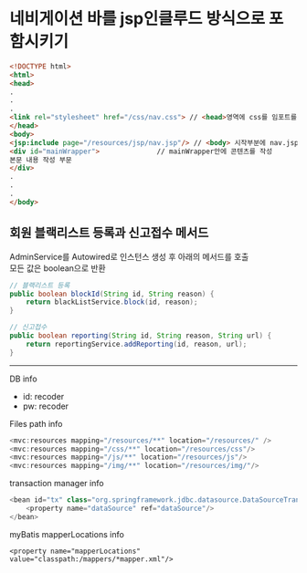 
<h1> 네비게이션 바를 jsp인클루드 방식으로 포함시키기 </h1>


```html
<!DOCTYPE html>
<html>
<head>
.
.
.
<link rel="stylesheet" href="/css/nav.css"> // <head>영역에 css를 임포트를 함
</head>
<body>
<jsp:include page="/resources/jsp/nav.jsp"/> // <body> 시작부분에 nav.jsp를 인클루드함
<div id="mainWrapper"> 			    // mainWrapper안에 콘텐츠를 작성
본문 내용 작성 부문
</div>
.
.
.
</body>
```  
  
  
<h2>회원 블랙리스트 등록과 신고접수 메서드</h2>

AdminService를 Autowired로 인스턴스 생성 후 아래의 메서드를 호출  
모든 값은 boolean으로 반환

```java
// 블랙리스트 등록 
public boolean blockId(String id, String reason) {
	return blackListService.block(id, reason);
}

// 신고접수
public boolean reporting(String id, String reason, String url) {
	return reportingService.addReporting(id, reason, url);
}
```
<hr>

DB info
- id: recoder
- pw: recoder

Files path info
```java
<mvc:resources mapping="/resources/**" location="/resources/" />
<mvc:resources mapping="/css/**" location="/resources/css"/>
<mvc:resources mapping="/js/**" location="/resources/js"/>
<mvc:resources mapping="/img/**" location="/resources/img/"/>
```

transaction manager info
```java
<bean id="tx" class="org.springframework.jdbc.datasource.DataSourceTransactionManager">
	<property name="dataSource" ref="dataSource"/>
</bean>		
```

myBatis mapperLocations info
```
<property name="mapperLocations" value="classpath:/mappers/*mapper.xml"/>
```

